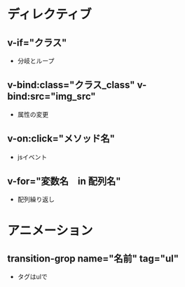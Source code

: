 # ディレクティブ

## v-if="クラス"
- 分岐とループ
## v-bind:class="クラス_class" v-bind:src="img_src"
- 属性の変更
## v-on:click="メソッド名"
- jsイベント
## v-for="変数名　in 配列名"
- 配列繰り返し
# アニメーション

## transition-grop name="名前" tag="ul"
- タグはulで
